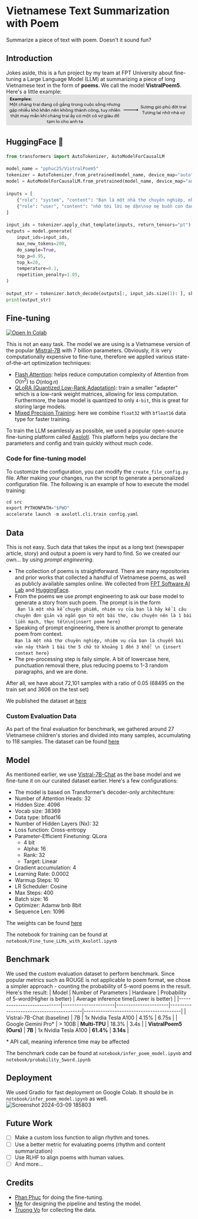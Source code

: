 # Vietnamese Text Summarization with Poem
Summarize a piece of text with poem. Doesn't it sound fun? </br>

## Introduction

Jokes aside, this is a fun project by my team at FPT University about fine-tuning a Large Language Model (LLM) at summarizing a piece of long Vietnamese text in the form of **poems**. We call the model **VistralPoem5**. </br>
Here's a little example:
![image](/assets/example_data_transformed.png)

## HuggingFace 🤗
``` python
from transformers import AutoTokenizer, AutoModelForCausalLM

model_name = "pphuc25/VistralPoem5"
tokenizer = AutoTokenizer.from_pretrained(model_name, device_map="auto")
model = AutoModelForCausalLM.from_pretrained(model_name, device_map="auto")

inputs = [
    {"role": "system", "content": "Bạn là một nhà thơ chuyên nghiệp, nhiệm vụ của bạn là chuyển bài văn này thành 1 bài thơ 5 chữ từ khoảng 1 đến 3 khổ"},
    {"role": "user", "content": "nhớ tới lời mẹ dặn\nsợ mẹ buồn con đau\nnên tự mình đứng dậy\nnhanh như có phép màu"}
]

input_ids = tokenizer.apply_chat_template(inputs, return_tensors="pt").to(model.device)
outputs = model.generate(
    input_ids=input_ids,
    max_new_tokens=200,
    do_sample=True,
    top_p=0.95,
    top_k=20,
    temperature=0.1,
    repetition_penalty=1.05,
)

output_str = tokenizer.batch_decode(outputs[:, input_ids.size(1): ], skip_special_tokens=True)[0].strip()
print(output_str)
```

## Fine-tuning

[![Open In Colab](https://colab.research.google.com/assets/colab-badge.svg)](https://colab.research.google.com/github/andythetechnerd03/Vietnamese-Text-Summarization-Poem/blob/main/notebooks/fine_tune_with_axolotl.ipynb)

This is not an easy task. The model we are using is a Vietnamese version of the popular [Mistral-7B](https://arxiv.org/abs/2310.06825) with 7 billion parameters. Obviously, it is very computationally expensive to fine-tune, therefore we applied various state-of-the-art optimization techniques:
- [Flash Attention](https://github.com/Dao-AILab/flash-attention): helps reduce computation complexity of Attention from $O(n^2)$ to $O(n\log n)$
- [QLoRA (Quantized Low-Rank Adaptation)](https://arxiv.org/abs/2305.14314): train a smaller "adapter" which is a low-rank weight matrices, allowing for less computation. Furthermore, the base model is quantized to only `4-bit`, this is great for storing large models.
- [Mixed Precision Training](https://arxiv.org/abs/1710.03740): here we combine `float32` with `bfloat16` data type for faster training.

To train the LLM seamlessly as possible, we used a popular open-source fine-tuning platform called [Axolotl](https://github.com/OpenAccess-AI-Collective/axolotl). This platform helps you declare the parameters and config and train quickly without much code.

### Code for fine-tuning model
To customize the configuration, you can modify the `create_file_config.py` file. After making your changes, run the script to generate a personalized configuration file. The following is an example of how to execute the model training:
``` python
cd src
export PYTHONPATH="$PWD"
accelerate launch -m axolotl.cli.train config.yaml
```

## Data
This is not easy. Such data that takes the input as a long text (newspaper article, story) and output a poem is very hard to find. So we created our own... by using *prompt engineering*.

- The collection of poems is straightforward. There are many repositories and prior works that collected a handful of Vietnamese poems, as well as publicly available samples online. We collected from [FPT Software AI Lab](https://github.com/fsoft-ailab/Poem-Generator) and [HuggingFace](https://github.com/fsoft-ailab/Poem-Generator).
- From the poems we use prompt engineering to ask our base model to generate a story from such poem. The prompt is in the form </br>
``` Bạn là một nhà kể chuyện phiếm, nhiệm vụ của bạn là hãy kể 1 câu chuyện đơn giản và ngắn gọn từ một bài thơ, câu chuyện nên là 1 bài liền mạch, thực tế\n\n{insert poem here}```
- Speaking of prompt engineering, there is another prompt to generate poem from context. </br>
```Bạn là một nhà thơ chuyên nghiệp, nhiệm vụ của bạn là chuyển bài văn này thành 1 bài thơ 5 chữ từ khoảng 1 đến 3 khổ: \n {insert context here}```
- The pre-processing step is faily simple. A bit of lowercase here, punctuation removal there, plus reducing poems to 1-3 random paragraphs, and we are done.

After all, we have about 72,101 samples with a ratio of 0.05 (68495 on the train set and 3606 on the test set)

We published the dataset at [here](https://huggingface.co/datasets/pphuc25/poem-5-words-vietnamese)

### Custom Evaluation Data
As part of the final evaluation for benchmark, we gathered around 27 Vietnamese children's stories and divided into many samples, accumulating to 118 samples. The dataset can be found [here](/data/eval_set.json)

## Model
As mentioned earlier, we use [Vistral-7B-Chat](https://huggingface.co/Viet-Mistral/Vistral-7B-Chat) as the base model and we fine-tune it on our curated dataset earlier. Here's a few configurations:
- The model is based on Transformer’s decoder-only architechture:
- Number of Attention Heads: 32
- Hidden Size: 4096
- Vocab size: 38369
- Data type: bfloat16
- Number of Hidden Layers (Nx): 32
- Loss function: Cross-entropy
- Parameter-Efficient Finetuning: QLora
  - 4 bit
  - Alpha: 16
  - Rank: 32
  - Target: Linear
- Gradient accumulation: 4
- Learning Rate: 0.0002
- Warmup Steps: 10
- LR Scheduler: Cosine
- Max Steps: 400
- Batch size: 16
- Optimizer: Adamw bnb 8bit
- Sequence Len: 1096

The weights can be found [here](https://huggingface.co/pphuc25/poem-vistral)

The notebook for training can be found at `notebook/Fine_tune_LLMs_with_Axolotl.ipynb`

## Benchmark
We used the custom evaluation dataset to perform benchmark. Since popular metrics such as ROUGE is not applicable to poem format, we chose a simpler approach - counting the probability of 5-word poems in the result. </br>
Here's the result:
| Model                      | Number of Parameters | Hardware             | Probability of 5-word(Higher is better) | Average inference time(Lower is better) |
|----------------------------|----------------------|----------------------|-----------------------------------------|-----------------------------------------|
| Vistral-7B-Chat (baseline) | 7B                   | 1x Nvidia Tesla A100 | 4.15%                                   | 6.75s                                   |
| Google Gemini Pro*         | > 100B               | **Multi-TPU**            | 18.3%                                   | 3.4s                                    |
| **VistralPoem5 (Ours)**         | **7B**                   | 1x Nvidia Tesla A100 | **61.4%**                                   | **3.14s**                                   |

&ast;  API call, meaning inference time may be affected

The benchmark code can be found at `notebook/infer_poem_model.ipynb` and `notebook/probability_5word.ipynb`


## Deployment
We used Gradio for fast deployment on Google Colab. It should be in `notebook/infer_poem_model.ipynb` as well.
![Screenshot 2024-03-09 185803](https://github.com/andythetechnerd03/Vietnamese-Poem-Summarization/assets/101492362/8bd94ed1-bb67-48fb-924e-17ad320e3005)


## Future Work
- [ ] Make a custom loss function to align rhythm and tones.
- [ ] Use a better metric for evaluating poems (rhythm and content summarization)
- [ ] Use RLHF to align poems with human values.
- [ ] And more...

## Credits
- [Phan Phuc](https://github.com/pphuc25) for doing the fine-tuning.
- [Me](https://github.com/andythetechnerd03) for designing the pipeline and testing the model.
- [Truong Vo](https://github.com/justinvo277) for collecting the data.





